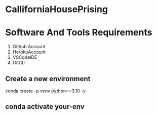 # CalliforniaHousePrising

# Software And Tools Requirements
1. Github Account
2. HerokuAccount
3. VSCodeIDE
4. GitCLI

Create a new environment
--------------------------
conda create -p venv python==3.10 -y

conda activate your-env
--------------------------------------